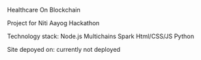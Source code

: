 Healthcare On Blockchain

Project for Niti Aayog Hackathon

Technology stack:
Node.js
Multichains
Spark
Html/CSS/JS
Python

Site depoyed on:
currently not deployed
